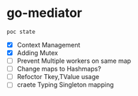 # go-mediator

```
poc state
```
- [X] Context Management
- [X] Adding Mutex
- [ ] Prevent Multiple workers on same map
- [ ] Change maps to Hashmaps?
- [ ] Refoctor Tkey,TValue usage
- [ ] craete Typing Singleton mapping 
